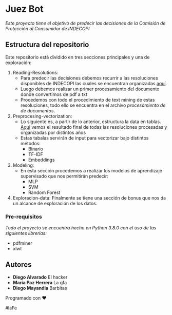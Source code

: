 # Juez Bot

_Este proyecto tiene el objetivo de predecir las decisiones de la Comisión de Protección al Consumidor de INDECOPI_

## Estructura del repositorio

Este repositorio está dividido en tres secciones principales y una de exploración:

1. Reading-Resolutions: 
    - Para predecir las decisiones debemos recurrir a las resoluciones disponibles de INDECOPI las cuales se encuentran organizadas [aquí](https://drive.google.com/drive/folders/1IqCEtThpjyWSVTAYmQgt1MHVYPKG1LEk?usp=sharing).
    - Luego debemos realizar un primer procesamiento del documento donde convertimos de pdf a txt
    - Procedemos con todo el procedimiento de text mining de estas resoluciones, todo ello se encuentra en el archivo _procesamiento de de documentos_.
2. Preprocesing-vectorization:
    - Lo siguiente es, a partir de lo anterior, estructura la data en tablas. [Aquí](https://drive.google.com/drive/folders/1VRlICMyEpSUGHjdXvfi7sLpSfz3wNWnI?usp=sharing) vemos el resultado final de todas las resoluciones procesadas y organizadas por distintos años
    - Estas tabalas servirán de input para vectorizar bajo distintos métodos:
        * Binario
        * TF-IDF
        * Embeddings
3. Modeling:
    - En esta sección procedemos a realizar los modelos de aprendizaje supervisado que nos permitirán predecir:
        * MLP
        * SVM
        * Random Forest
4. Exploracion-data: Finalmente se tiene una sección de bonus que nos da un alcance de exploración de los datos.



### Pre-requisitos

_Todo el proyecto se encuentra hecho en Python 3.8.0 con el uso de las siguientes librerías:_

* pdfminer
* xlwt


## Autores

* **Diego Alvarado** El hacker
* **Maria Paz Herrera** La gfa
* **Diego Mayandia** Barbitas


Programado con ❤️

#laFe